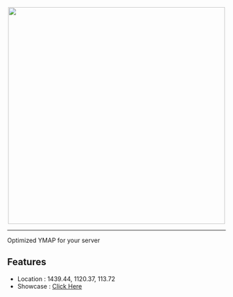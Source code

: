 <div id="header" align="center">
  <img src="https://dunb17ur4ymx4.cloudfront.net/wysiwyg/1041307/ff4ba315bee1be8f2b65eb1deb23c1ea27c0761c.png" width="500"/>
</div>

---

Optimized YMAP for your server


## Features

- Location : 1439.44, 1120.37, 113.72 
- Showcase : [Click Here](https://www.youtube.com/watch?v=vclFChMJ2Z0)


